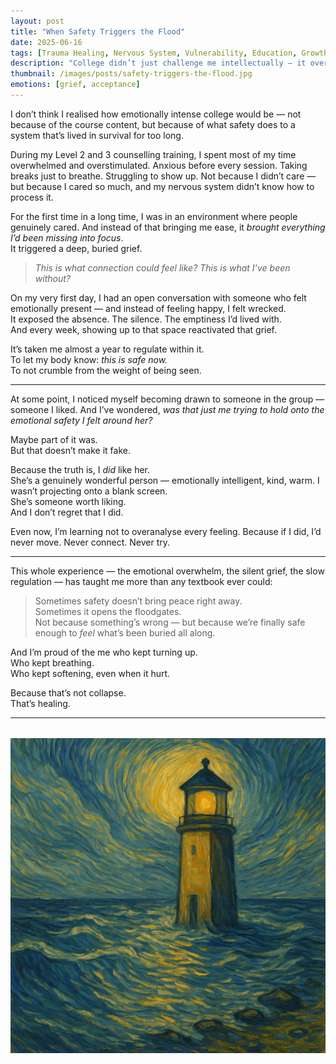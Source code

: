 ```yaml
---
layout: post
title: "When Safety Triggers the Flood"
date: 2025-06-16
tags: [Trauma Healing, Nervous System, Vulnerability, Education, Growth]
description: "College didn’t just challenge me intellectually — it overwhelmed me emotionally. Because when I finally felt safe, all the pain I’d been carrying came to the surface."
thumbnail: /images/posts/safety-triggers-the-flood.jpg
emotions: [grief, acceptance]
---
```


I don’t think I realised how emotionally intense college would be — not because of the course content, but because of what safety does to a system that’s lived in survival for too long.

During my Level 2 and 3 counselling training, I spent most of my time overwhelmed and overstimulated. Anxious before every session. Taking breaks just to breathe. Struggling to show up. Not because I didn’t care — but because I cared so much, and my nervous system didn’t know how to process it.

For the first time in a long time, I was in an environment where people genuinely cared. And instead of that bringing me ease, it *brought everything I’d been missing into focus*.  
It triggered a deep, buried grief.

> *This is what connection could feel like? This is what I’ve been without?*

On my very first day, I had an open conversation with someone who felt emotionally present — and instead of feeling happy, I felt wrecked.  
It exposed the absence. The silence. The emptiness I’d lived with.  
And every week, showing up to that space reactivated that grief.

It’s taken me almost a year to regulate within it.  
To let my body know: *this is safe now.*  
To not crumble from the weight of being seen.

---

At some point, I noticed myself becoming drawn to someone in the group — someone I liked. And I’ve wondered, *was that just me trying to hold onto the emotional safety I felt around her?*

Maybe part of it was.  
But that doesn’t make it fake.

Because the truth is, I *did* like her.  
She’s a genuinely wonderful person — emotionally intelligent, kind, warm. I wasn’t projecting onto a blank screen.  
She’s someone worth liking.  
And I don’t regret that I did.

Even now, I’m learning not to overanalyse every feeling. Because if I did, I’d never move. Never connect. Never try.

---

This whole experience — the emotional overwhelm, the silent grief, the slow regulation — has taught me more than any textbook ever could:

> Sometimes safety doesn’t bring peace right away.  
> Sometimes it opens the floodgates.  
> Not because something’s wrong — but because we’re finally safe enough to *feel* what’s been buried all along.

And I’m proud of the me who kept turning up.  
Who kept breathing.  
Who kept softening, even when it hurt.

Because that’s not collapse.  
That’s healing.


---

<div style="text-align: center; margin-top: 2rem;">
  <img src="/assets/images/lighthouse-flood.jpg" alt="Lighthouse in a flood – safety and overwhelm" style="max-width: 100%; height: auto;">
</div>

